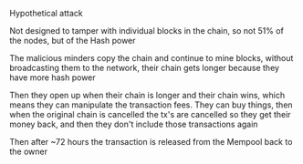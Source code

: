Hypothetical attack

Not designed to tamper with individual blocks in the chain, so not 51% of the nodes, but of the Hash power

The malicious minders copy the chain and continue to mine blocks, without broadcasting them to the network, their chain gets longer because they have more hash power

Then they open up when their chain is longer and their chain wins, which means they can manipulate the transaction fees. They can buy things, then when the original chain is cancelled the tx's are cancelled so they get their money back, and then they don't include those transactions again

Then after ~72 hours the transaction is released from the Mempool back to the owner

